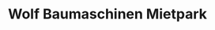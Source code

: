 ---
title: "Wolf Baumaschinen Mietpark"
url: /bad-mergentheim/wolf-baumaschinen-mietpark/
shop: Werkzeuge
---
